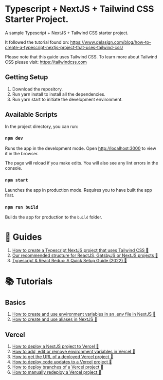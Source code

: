 # Typescript + NextJS + Tailwind CSS Starter Project.

A sample Typescript + NextJS + Tailwind CSS starter project.

It followed the tutorial found on: https://www.delasign.com/blog/how-to-create-a-typescript-nextjs-project-that-uses-tailwind-css/

Please note that this guide uses Tailwind CSS. To learn more about Tailwind CSS please visit: https://tailwindcss.com

## Getting Setup

1. Download the repository.
2. Run yarn install to install all the dependencies.
3. Run yarn start to initiate the development environment.

## Available Scripts

In the project directory, you can run:

### `npm dev`

Runs the app in the development mode.
Open [http://localhost:3000](http://localhost:3000) to view it in the browser.

The page will reload if you make edits.
You will also see any lint errors in the console.

### `npm start`

Launches the app in production mode. Requires you to have built the app first.

### `npm run build`

Builds the app for production to the `build` folder.

# 📰 Guides

1. <a href="https://www.delasign.com/blog/how-to-create-a-typescript-nextjs-project-that-uses-tailwind-css/?utm=nextjs-starter-project">How to create a Typescript NextJS project that uses Tailwind CSS 🔗</a>
2. <a href="https://www.delasign.com/blog/structured-gatsby-reactjs-project/?utm=nextjs-starter-project">Our recommended structure for ReactJS, GatsbyJS or NextJS projects 🔗</a>
3. <a href="https://www.delasign.com/blog/ts-react-redux-guide-2022/?utm=nextjs-starter-project">Typescript & React Redux: A Quick Setup Guide (2022) 🔗</a>


# 📚 Tutorials

## Basics
1. <a href="https://www.delasign.com/blog/how-to-create-and-use-environment-variables-in-an-env-file-in-nextjs/?utm=nextjs-starter-project">How to create and use environment variables in an .env file in NextJS 🔗</a>
2. <a href="https://www.delasign.com/blog/how-to-create-and-use-aliases-in-nextjs/?utm=nextjs-starter-project">How to create and use aliases in NextJS 🔗</a>

## Vercel

1. <a href="https://www.delasign.com/blog/how-to-deploy-a-nextjs-project-to-vercel/?utm=nextjs-starter-project">How to deploy a NextJS project to Vercel 🔗</a>
2. <a href="https://www.delasign.com/blog/how-to-add-edit-or-remove-environment-variables-in-vercel/?utm=nextjs-starter-project">How to add, edit or remove environment variables in Vercel 🔗</a>
3. <a href="https://www.delasign.com/blog/how-to-get-the-url-of-a-deployed-vercel-project/?utm=nextjs-starter-project">How to get the URL of a deployed Vercel project 🔗</a>
4. <a href="https://www.delasign.com/blog/how-to-deploy-code-updates-to-a-vercel-project/?utm=nextjs-starter-project">How to deploy code updates to a Vercel project 🔗</a>
5. <a href="https://www.delasign.com/blog/how-to-deploy-branches-of-a-vercel-project/?utm=nextjs-starter-project">How to deploy branches of a Vercel project 🔗</a>
6. <a href="https://www.delasign.com/blog/how-to-manually-redeploy-a-vercel-project/?utm=nextjs-starter-project">How to manually redeploy a Vercel project 🔗</a>